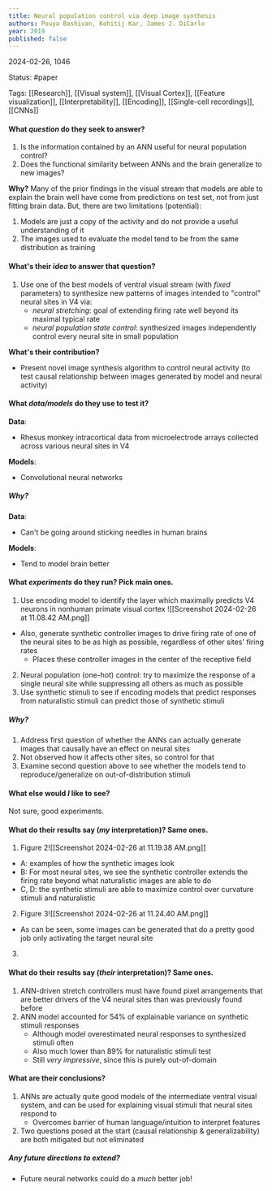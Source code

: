 ```yaml
---
title: Neural population control via deep image synthesis
authors: Pouya Bashivan, Kohitij Kar, James J. DiCarlo
year: 2019
published: false
---
```

2024-02-26, 1046

Status: #paper

Tags: [[Research]], [[Visual system]], [[Visual Cortex]], [[Feature visualization]], [[Interpretability]], [[Encoding]], [[Single-cell recordings]], [[CNNs]]

#### What *question* do they seek to answer? 
1. Is the information contained by an ANN useful for neural population control?
2. Does the functional similarity between ANNs and the brain generalize to new images?

**Why?**
Many of the prior findings in the visual stream that models are able to explain the brain well have come from predictions on test set, not from just fitting brain data. But, there are two limitations (potential):
1. Models are just a copy of the activity and do not provide a useful understanding of it
2. The images used to evaluate the model tend to be from the same distribution as training

#### What's their *idea* to answer that question? 
1. Use one of the best models of ventral visual stream (with *fixed* parameters) to synthesize new patterns of images intended to "control" neural sites in V4 via:
	* *neural* *stretching*: goal of extending firing rate well beyond its maximal typical rate
	* *neural population state control*: synthesized images independently control every neural site in small population 


**What's their contribution?**
* Present novel image synthesis algorithm to control neural activity (to test causal relationship between images generated by model and neural activity)

#### What *data/models* do they use to test it? 

**Data**:
* Rhesus monkey intracortical data from microelectrode arrays collected across various neural sites in V4

**Models**:
* Convolutional neural networks
##### Why?

**Data**:
* Can't be going around sticking needles in human brains

**Models**:
* Tend to model brain better
#### What *experiments* do they run? Pick main ones.
1. Use encoding model to identify the layer which maximally predicts V4 neurons in nonhuman primate visual cortex
![[Screenshot 2024-02-26 at 11.08.42 AM.png]]
* Also, generate synthetic controller images to drive firing rate of one of the neural sites to be as high as possible, regardless of other sites' firing rates
	* Places these controller images in the center of the receptive field 
2. Neural population (one-hot) control: try to maximize the response of a single neural site while suppressing all others as much as possible
3. Use synthetic stimuli to see if encoding models that predict responses from naturalistic stimuli can predict those of synthetic stimuli
##### **Why?** 
1. Address first question of whether the ANNs can actually generate images that causally have an effect on neural sites
2. Not observed how it affects other sites, so control for that
3. Examine second question above to see whether the models tend to reproduce/generalize on out-of-distribution stimuli 


#### What else would *I* like to see?
Not sure, good experiments.

  
#### What do their results say (*my* interpretation)? Same ones.
1. Figure 2![[Screenshot 2024-02-26 at 11.19.38 AM.png]]
  * A: examples of how the synthetic images look
  * B: For most neural sites, we see the synthetic controller extends the firing rate beyond what naturalistic images are able to do
  * C, D: the synthetic stimuli are able to maximize control over curvature stimuli and naturalistic
2. Figure 3![[Screenshot 2024-02-26 at 11.24.40 AM.png]]
* As can be seen, some images can be generated that do a pretty good job only activating the target neural site
3. 
#### What do their results say (*their* interpretation)? Same ones.
1. ANN-driven stretch controllers must have found pixel arrangements that are better drivers of the V4 neural sites than was previously found before
3. ANN model accounted for 54% of explainable variance on synthetic stimuli responses
	* Although model overestimated neural responses to synthesized stimuli often
	* Also much lower than 89% for naturalistic stimuli test
	* Still *very impressive*, since this is purely out-of-domain
#### What are their conclusions?
1. ANNs are actually quite good models of the intermediate ventral visual system, and can be used for explaining visual stimuli that neural sites respond to 
	* Overcomes barrier of human language/intuition to interpret features
2. Two questions posed at the start (causal relationship & generalizability) are both mitigated but not eliminated

##### **Any future directions to extend?**
* Future neural networks could do a *much* better job!



